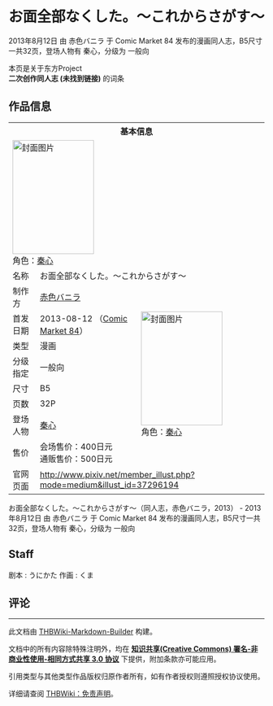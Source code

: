 # お面全部なくした。～これからさがす～

<!-- source html: G:\repos\THBWiki-Markdown-Builder\THBWikiMarkdown\Temp\main\3\3e\ns0%3A%E3%81%8A%E9%9D%A2%E5%85%A8%E9%83%A8%E3%81%AA%E3%81%8F%E3%81%97%E3%81%9F%E3%80%82%EF%BD%9E%E3%81%93%E3%82%8C%E3%81%8B%E3%82%89%E3%81%95%E3%81%8C%E3%81%99%EF%BD%9E.html -->

2013年8月12日 由 赤色バニラ 于 Comic Market 84 发布的漫画同人志，B5尺寸一共32页，登场人物有 秦心，分级为 一般向

本页是关于东方Project  
 **二次创作同人志 (未找到链接)** 的词条
## 作品信息

<table><tbody><tr><th colspan="3">基本信息</th></tr><tr><td class="cover-artwork-mobile" colspan="2"><a href="./文件-お面全部なくした。～これからさがす～封面.jpg.md" class="image" title="封面图片"><img alt="封面图片" src="https://upload.thwiki.cc/thumb/3/39/%E3%81%8A%E9%9D%A2%E5%85%A8%E9%83%A8%E3%81%AA%E3%81%8F%E3%81%97%E3%81%9F%E3%80%82%EF%BD%9E%E3%81%93%E3%82%8C%E3%81%8B%E3%82%89%E3%81%95%E3%81%8C%E3%81%99%EF%BD%9E%E5%B0%81%E9%9D%A2.jpg/160px-%E3%81%8A%E9%9D%A2%E5%85%A8%E9%83%A8%E3%81%AA%E3%81%8F%E3%81%97%E3%81%9F%E3%80%82%EF%BD%9E%E3%81%93%E3%82%8C%E3%81%8B%E3%82%89%E3%81%95%E3%81%8C%E3%81%99%EF%BD%9E%E5%B0%81%E9%9D%A2.jpg" decoding="async" loading="lazy" width="160" height="224" srcset="https://upload.thwiki.cc/thumb/3/39/%E3%81%8A%E9%9D%A2%E5%85%A8%E9%83%A8%E3%81%AA%E3%81%8F%E3%81%97%E3%81%9F%E3%80%82%EF%BD%9E%E3%81%93%E3%82%8C%E3%81%8B%E3%82%89%E3%81%95%E3%81%8C%E3%81%99%EF%BD%9E%E5%B0%81%E9%9D%A2.jpg/240px-%E3%81%8A%E9%9D%A2%E5%85%A8%E9%83%A8%E3%81%AA%E3%81%8F%E3%81%97%E3%81%9F%E3%80%82%EF%BD%9E%E3%81%93%E3%82%8C%E3%81%8B%E3%82%89%E3%81%95%E3%81%8C%E3%81%99%EF%BD%9E%E5%B0%81%E9%9D%A2.jpg 1.5x, https://upload.thwiki.cc/thumb/3/39/%E3%81%8A%E9%9D%A2%E5%85%A8%E9%83%A8%E3%81%AA%E3%81%8F%E3%81%97%E3%81%9F%E3%80%82%EF%BD%9E%E3%81%93%E3%82%8C%E3%81%8B%E3%82%89%E3%81%95%E3%81%8C%E3%81%99%EF%BD%9E%E5%B0%81%E9%9D%A2.jpg/320px-%E3%81%8A%E9%9D%A2%E5%85%A8%E9%83%A8%E3%81%AA%E3%81%8F%E3%81%97%E3%81%9F%E3%80%82%EF%BD%9E%E3%81%93%E3%82%8C%E3%81%8B%E3%82%89%E3%81%95%E3%81%8C%E3%81%99%EF%BD%9E%E5%B0%81%E9%9D%A2.jpg 2x" data-file-width="600" data-file-height="839"></a><div class="cover-char">角色：<a href="./秦心.md" title="秦心">秦心</a></div></td>
</tr><tr><td class="label">名称</td><td colspan="2"> お面全部なくした。～これからさがす～ </td></tr><tr><td class="label">制作方</td><td><a href="./赤色バニラ.md" title="赤色バニラ">赤色バニラ</a></td><td class="cover-artwork" rowspan="8" style="min-width:224px;"><a href="./文件-お面全部なくした。～これからさがす～封面.jpg.md" class="image" title="封面图片"><img alt="封面图片" src="https://upload.thwiki.cc/thumb/3/39/%E3%81%8A%E9%9D%A2%E5%85%A8%E9%83%A8%E3%81%AA%E3%81%8F%E3%81%97%E3%81%9F%E3%80%82%EF%BD%9E%E3%81%93%E3%82%8C%E3%81%8B%E3%82%89%E3%81%95%E3%81%8C%E3%81%99%EF%BD%9E%E5%B0%81%E9%9D%A2.jpg/160px-%E3%81%8A%E9%9D%A2%E5%85%A8%E9%83%A8%E3%81%AA%E3%81%8F%E3%81%97%E3%81%9F%E3%80%82%EF%BD%9E%E3%81%93%E3%82%8C%E3%81%8B%E3%82%89%E3%81%95%E3%81%8C%E3%81%99%EF%BD%9E%E5%B0%81%E9%9D%A2.jpg" decoding="async" loading="lazy" width="160" height="224" srcset="https://upload.thwiki.cc/thumb/3/39/%E3%81%8A%E9%9D%A2%E5%85%A8%E9%83%A8%E3%81%AA%E3%81%8F%E3%81%97%E3%81%9F%E3%80%82%EF%BD%9E%E3%81%93%E3%82%8C%E3%81%8B%E3%82%89%E3%81%95%E3%81%8C%E3%81%99%EF%BD%9E%E5%B0%81%E9%9D%A2.jpg/240px-%E3%81%8A%E9%9D%A2%E5%85%A8%E9%83%A8%E3%81%AA%E3%81%8F%E3%81%97%E3%81%9F%E3%80%82%EF%BD%9E%E3%81%93%E3%82%8C%E3%81%8B%E3%82%89%E3%81%95%E3%81%8C%E3%81%99%EF%BD%9E%E5%B0%81%E9%9D%A2.jpg 1.5x, https://upload.thwiki.cc/thumb/3/39/%E3%81%8A%E9%9D%A2%E5%85%A8%E9%83%A8%E3%81%AA%E3%81%8F%E3%81%97%E3%81%9F%E3%80%82%EF%BD%9E%E3%81%93%E3%82%8C%E3%81%8B%E3%82%89%E3%81%95%E3%81%8C%E3%81%99%EF%BD%9E%E5%B0%81%E9%9D%A2.jpg/320px-%E3%81%8A%E9%9D%A2%E5%85%A8%E9%83%A8%E3%81%AA%E3%81%8F%E3%81%97%E3%81%9F%E3%80%82%EF%BD%9E%E3%81%93%E3%82%8C%E3%81%8B%E3%82%89%E3%81%95%E3%81%8C%E3%81%99%EF%BD%9E%E5%B0%81%E9%9D%A2.jpg 2x" data-file-width="600" data-file-height="839"></a><div class="cover-char">角色：<a href="./秦心.md" title="秦心">秦心</a></div></td>
</tr><tr><td class="label">首发日期</td><td>2013-08-12&#160;（<a href="/展会作品列表?e=Comic+Market%2384">Comic Market 84</a>）</td></tr><tr><td class="label">类型</td><td>漫画</td></tr><tr><td class="label">分级指定</td><td>一般向</td></tr><tr><td class="label">尺寸</td><td>B5</td></tr><tr><td class="label">页数</td><td>32P</td></tr><tr><td class="label">登场人物</td><td><a href="./秦心.md" title="秦心">秦心</a></td></tr><tr><td class="label">售价</td><td>会场售价：400日元<br>通贩售价：500日元</td></tr>
<tr><td class="label">官网页面</td><td colspan="2"><a rel="nofollow" class="external free" href="http://www.pixiv.net/member_illust.php?mode=medium&amp;illust_id=37296194">http://www.pixiv.net/member_illust.php?mode=medium&amp;illust_id=37296194</a></td></tr></tbody></table>

お面全部なくした。～これからさがす～（同人志，赤色バニラ，2013） - 2013年8月12日 由 赤色バニラ 于 Comic Market 84 发布的漫画同人志，B5尺寸一共32页，登场人物有 秦心，分级为 一般向
## Staff
剧本
: うにかた
作画
: くま

## 评论




---

此文档由 [THBWiki-Markdown-Builder](https://github.com/Delsin-Yu/THBWiki-Markdown-Builder) 构建。

文档中的所有内容除特殊注明外，均在 [**知识共享(Creative Commons) 署名-非商业性使用-相同方式共享 3.0 协议**](https://creativecommons.org/licenses/by-sa/3.0/deed.zh-hans) 下提供，附加条款亦可能应用。

引用类型与其他类型作品版权归原作者所有，如有作者授权则遵照授权协议使用。

详细请查阅 [THBWiki：免责声明](https://thbwiki.cc/THBWiki:%E5%85%8D%E8%B4%A3%E5%A3%B0%E6%98%8E)。


